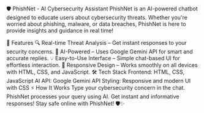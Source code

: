 🛡️ PhishNet - AI Cybersecurity Assistant
PhishNet is an AI-powered chatbot designed to educate users about cybersecurity threats. Whether you're worried about phishing, malware, or data breaches, PhishNet is here to provide insights and guidance in real time!

🚀 Features
🔍 Real-time Threat Analysis – Get instant responses to your security concerns.
🧠 AI-Powered – Uses Google Gemini API for smart and accurate replies.
💡 Easy-to-Use Interface – Simple chat-based UI for effortless interaction.
🎨 Responsive Design – Works smoothly on all devices with HTML, CSS, and JavaScript.
🛠️ Tech Stack
Frontend: HTML, CSS, JavaScript
AI API: Google Gemini API
Styling: Responsive and modern UI with CSS
⚡ How It Works
Type your cybersecurity concern in the chat.
PhishNet processes your query using AI.
Get instant and informative responses!
Stay safe online with PhishNet! 🛡️✨

